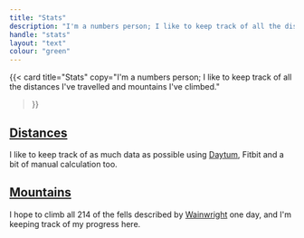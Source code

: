 ```yaml
---
title: "Stats"
description: "I'm a numbers person; I like to keep track of all the distances I've travelled and mountains I've climbed."
handle: "stats"
layout: "text"
colour: "green"
---
```


{{<
  card
  title="Stats"
  copy="I'm a numbers person; I like to keep track of all the distances I've travelled and mountains I've climbed."
>}}

## [Distances](/stats/distances)

I like to keep track of as much data as possible using [Daytum](http://daytum.com/CraigBaldwin), Fitbit and a bit of manual calculation too.

## [Mountains](/stats/mountains)

I hope to climb all 214 of the fells described by [Wainwright](http://www.wainwright.org.uk/about_aw.html) one day, and I'm keeping track of my progress here.